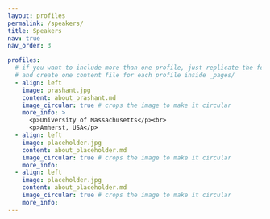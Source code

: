 ```yaml
---
layout: profiles
permalink: /speakers/
title: Speakers
nav: true
nav_order: 3

profiles:
  # if you want to include more than one profile, just replicate the following block
  # and create one content file for each profile inside _pages/
  - align: left
    image: prashant.jpg
    content: about_prashant.md
    image_circular: true # crops the image to make it circular
    more_info: >
      <p>University of Massachusetts</p><br>
      <p>Amherst, USA</p>
  - align: left
    image: placeholder.jpg
    content: about_placeholder.md
    image_circular: true # crops the image to make it circular
    more_info:
  - align: left
    image: placeholder.jpg
    content: about_placeholder.md
    image_circular: true # crops the image to make it circular
    more_info:
---
```

